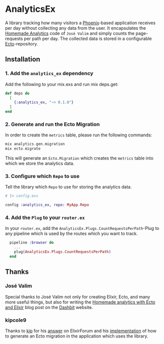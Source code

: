 # AnalyticsEx

A library tracking how many visitors a [Phoenix](https://github.com/phoenixframework/phoenix)-based application receives per day without collecting any data from the user. It encapsulates the [Homemade Analytics](https://dashbit.co/blog/homemade-analytics-with-ecto-and-elixir) code of `José Valim` and simply counts the page-requests per path per day. The collected data is stored in a configurable [Ecto](https://github.com/elixir-ecto/ecto)-repository.

## Installation

### 1. Add the `analytics_ex` dependency
Add the following to your mix.exs and run mix deps.get:
```elixir
def deps do
  [
    {:analytics_ex, "~> 0.1.0"}
  ]
end
```

### 2. Generate and run the Ecto Migration
In order to create the `metrics` table, please run the following commands:

```elixir
mix analytics.gen.migration
mix ecto.migrate
```

This will generate an `Ecto.Migration` which creates the `metrics` table into which we store the analytics data.

### 3. Configure which `Repo` to use
Tell the library which `Repo` to use for storing the analytics data.
```elixir
# In config.exs

config :analytics_ex, repo: MyApp.Repo
```

### 4. Add the `Plug` to your `router.ex`
In your `router.ex`, add the `AnalyticsEx.Plugs.CountRequestsPerPath`-Plug to any pipeline which is used by the routes which you want to track.

```elixir
  pipeline :browser do
    ...
    plug(AnalyticsEx.Plugs.CountRequestsPerPath)
  end
```

## Thanks

### José Valim
Special thanks to José Valim not only for creating Elixir, Ecto, and many more useful things, but also for writing the [Homemade analytics with Ecto and Elixir](https://dashbit.co/blog/homemade-analytics-with-ecto-and-elixir) blog post on the [Dashbit](https://dasbit.co) website.

### kipcole9
Thanks to [kip](https://elixirforum.com/u/kip/summary) for his [answer](https://elixirforum.com/t/how-to-run-migrations-that-are-in-a-library/26811/9?u=pjullrich) on ElixirForum and his [implementation](https://github.com/kipcole9/money_sql/blob/master/lib/mix/tasks/money_postgres_migration.ex) of how to generate an Ecto migration in the application which uses the library.
